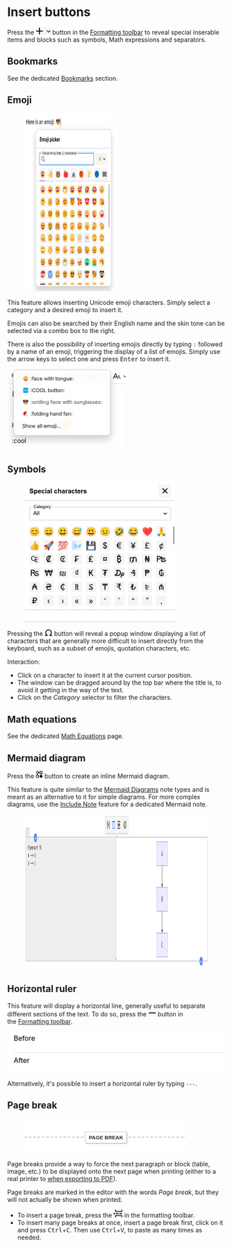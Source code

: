 # Insert buttons
Press the <img src="4_Insert buttons_image.png" width="34" height="16"> button in the <a class="reference-link" href="Formatting%20toolbar.md">Formatting toolbar</a> to reveal special inserable items and blocks such as symbols, Math expressions and separators.

## Bookmarks

See the dedicated <a class="reference-link" href="Bookmarks.md">Bookmarks</a> section.

## Emoji

<figure class="image image-style-align-right image_resized" style="width:42.4%;"><img style="aspect-ratio:366/410;" src="Insert buttons_plus.png" width="366" height="410"></figure>

This feature allows inserting Unicode emoji characters. Simply select a category and a desired emoji to insert it.

Emojis can also be searched by their English name and the skin tone can be selected via a combo box to the right.

There is also the possibility of inserting emojis directly by typing `:` followed by a name of an emoji, triggering the display of a list of emojis. Simply use the arrow keys to select one and press <kbd>Enter</kbd> to insert it.

<img src="1_Insert buttons_plus.png" width="272" height="187">

## Symbols

<figure class="image image-style-align-right"><img style="aspect-ratio:346/322;" src="1_Insert buttons_image.png" width="346" height="322"></figure>

Pressing the <img src="7_Insert buttons_image.png" width="18" height="15"> button will reveal a popup window displaying a list of characters that are generally more difficult to insert directly from the keyboard, such as a subset of emojis, quotation characters, etc.

Interaction:

*   Click on a character to insert it at the current cursor position.
*   The window can be dragged around by the top bar where the title is, to avoid it getting in the way of the text.
*   Click on the _Category_ selector to filter the characters.

## Math equations

See the dedicated <a class="reference-link" href="Math%20Equations.md">Math Equations</a> page.

## Mermaid diagram

Press the <img src="2_Insert buttons_image.png" width="16" height="17"> button to create an inline Mermaid diagram.

This feature is quite similar to the <a class="reference-link" href="../Mermaid%20Diagrams.md">Mermaid Diagrams</a> note types and is meant as an alternative to it for simple diagrams. For more complex diagrams, use the <a class="reference-link" href="Include%20Note.md">Include Note</a> feature for a dedicated Mermaid note.

<figure class="image"><img style="aspect-ratio:1174/358;" src="6_Insert buttons_image.png" width="1174" height="358"></figure>

## Horizontal ruler

This feature will display a horizontal line, generally useful to separate different sections of the text. To do so, press the <img src="5_Insert buttons_image.png" width="18" height="16"> button in the <a class="reference-link" href="Formatting%20toolbar.md">Formatting toolbar</a>.

<img src="3_Insert buttons_image.png" width="502" height="95">

Alternatively, it's possible to insert a horizontal ruler by typing `---`.

## Page break

<figure class="image image-style-align-right"><img style="aspect-ratio:371/79;" src="8_Insert buttons_image.png" width="371" height="79"></figure>

Page breaks provide a way to force the next paragraph or block (table, image, etc.) to be displayed onto the next page when printing (either to a real printer to [when exporting to PDF](../../Basic%20Concepts%20and%20Features/Notes/Export%20as%20PDF.md)).

Page breaks are marked in the editor with the words _Page break_, but they will not actually be shown when printed.

*   To insert a page break, press the <img src="Insert buttons_image.png" width="20" height="19"> in the formatting toolbar.
*   To insert many page breaks at once, insert a page break first, click on it and press <kbd>Ctrl</kbd>+<kbd>C</kbd>. Then use <kbd>Ctrl</kbd>+<kbd>V</kbd>, to paste as many times as needed.